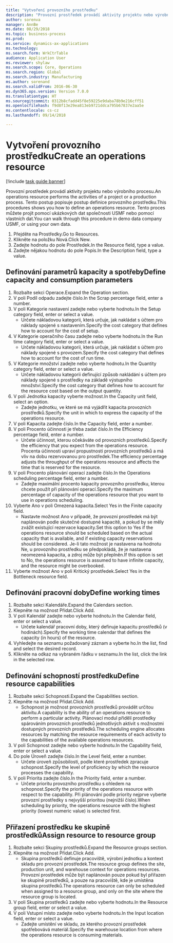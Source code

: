 ```yaml
--- 
title: "Vytvoření provozního prostředku"
description: "Provozní prostředek provádí aktivity projektu nebo výrobního procesu."
author: sorenva
manager: AnnBe
ms.date: 08/29/2018
ms.topic: business-process
ms.prod: 
ms.service: dynamics-ax-applications
ms.technology: 
ms.search.form: WrkCtrTable
audience: Application User
ms.reviewer: shylaw
ms.search.scope: Core, Operations
ms.search.region: Global
ms.search.industry: Manufacturing
ms.author: sorenand
ms.search.validFrom: 2016-06-30
ms.dyn365.ops.version: Version 7.0.0
ms.translationtype: HT
ms.sourcegitcommit: 0312b8cfadd45f8e59225e9daba78b9e216cff51
ms.openlocfilehash: f9d8f13e29ea813eb9721ddca795b67837e2aa5e
ms.contentlocale: cs-cz
ms.lasthandoff: 09/14/2018

---
```

# <a name="create-an-operations-resource"></a><span data-ttu-id="4b871-103">Vytvoření provozního prostředku</span><span class="sxs-lookup"><span data-stu-id="4b871-103">Create an operations resource</span></span>

[!include [task guide banner](../../includes/task-guide-banner.md)]

<span data-ttu-id="4b871-104">Provozní prostředek provádí aktivity projektu nebo výrobního procesu.</span><span class="sxs-lookup"><span data-stu-id="4b871-104">An operations resource performs the activities of a project or a production process.</span></span> <span data-ttu-id="4b871-105">Tento postup popisuje postup definice provozního prostředku.</span><span class="sxs-lookup"><span data-stu-id="4b871-105">This procedures shows you how to define an operations resource.</span></span> <span data-ttu-id="4b871-106">Tento proces můžete projít pomocí ukázkových dat společnosti USMF nebo pomocí vlastních dat.</span><span class="sxs-lookup"><span data-stu-id="4b871-106">You can walk through this procedure in demo data company USMF, or using your own data.</span></span>

1. <span data-ttu-id="4b871-107">Přejděte na Prostředky.</span><span class="sxs-lookup"><span data-stu-id="4b871-107">Go to Resources.</span></span>
2. <span data-ttu-id="4b871-108">Klikněte na položku Nová.</span><span class="sxs-lookup"><span data-stu-id="4b871-108">Click New.</span></span>
3. <span data-ttu-id="4b871-109">Zadejte hodnotu do pole Prostředek.</span><span class="sxs-lookup"><span data-stu-id="4b871-109">In the Resource field, type a value.</span></span>
4. <span data-ttu-id="4b871-110">Zadejte nějakou hodnotu do pole Popis.</span><span class="sxs-lookup"><span data-stu-id="4b871-110">In the Description field, type a value.</span></span>

## <a name="define-capacity-and-consumption-parameters"></a><span data-ttu-id="4b871-111">Definování parametrů kapacity a spotřeby</span><span class="sxs-lookup"><span data-stu-id="4b871-111">Define capacity and consumption parameters</span></span>
1. <span data-ttu-id="4b871-112">Rozbalte sekci Operace.</span><span class="sxs-lookup"><span data-stu-id="4b871-112">Expand the Operation section.</span></span>
2. <span data-ttu-id="4b871-113">V poli Podíl odpadu zadejte číslo.</span><span class="sxs-lookup"><span data-stu-id="4b871-113">In the Scrap percentage field, enter a number.</span></span>
3. <span data-ttu-id="4b871-114">V poli Kategorie nastavení zadejte nebo vyberte hodnotu.</span><span class="sxs-lookup"><span data-stu-id="4b871-114">In the Setup category field, enter or select a value.</span></span>
    * <span data-ttu-id="4b871-115">Určete nákladovou kategorii, která určuje, jak nakládat s účtem pro náklady spojené s nastavením.</span><span class="sxs-lookup"><span data-stu-id="4b871-115">Specify the cost category that defines how to account for the cost of setup.</span></span>  
4. <span data-ttu-id="4b871-116">V Kategorie operačního času zadejte nebo vyberte hodnotu.</span><span class="sxs-lookup"><span data-stu-id="4b871-116">In the Run time category field, enter or select a value.</span></span>
    * <span data-ttu-id="4b871-117">Určete nákladovou kategorii, která určuje, jak nakládat s účtem pro náklady spojené s provozem.</span><span class="sxs-lookup"><span data-stu-id="4b871-117">Specify the cost category that defines how to account for the cost of run time.</span></span>  
5. <span data-ttu-id="4b871-118">V Kategorie množství zadejte nebo vyberte hodnotu.</span><span class="sxs-lookup"><span data-stu-id="4b871-118">In the Quantity category field, enter or select a value.</span></span>
    * <span data-ttu-id="4b871-119">Určete nákladovou kategorii definující způsob nakládání s účtem pro náklady spojené s prostředky na základě výstupního množství.</span><span class="sxs-lookup"><span data-stu-id="4b871-119">Specify the cost category that defines how to account for the resource cost based on the output quantity.</span></span>  
6. <span data-ttu-id="4b871-120">V poli Jednotka kapacity vyberte možnost.</span><span class="sxs-lookup"><span data-stu-id="4b871-120">In the Capacity unit field, select an option.</span></span>
    * <span data-ttu-id="4b871-121">Zadejte jednotku, ve které se má vyjádřit kapacita provozních prostředků.</span><span class="sxs-lookup"><span data-stu-id="4b871-121">Specify the unit in which to express the capacity of the operations resource.</span></span>  
7. <span data-ttu-id="4b871-122">V poli Kapacita zadejte číslo.</span><span class="sxs-lookup"><span data-stu-id="4b871-122">In the Capacity field, enter a number.</span></span>
8. <span data-ttu-id="4b871-123">V poli Procento účinnosti je třeba zadat číslo.</span><span class="sxs-lookup"><span data-stu-id="4b871-123">In the Efficiency percentage field, enter a number.</span></span>
    * <span data-ttu-id="4b871-124">Určete účinnost, kterou očekáváte od provozních prostředků.</span><span class="sxs-lookup"><span data-stu-id="4b871-124">Specify the efficiency that you expect from the operations resource.</span></span> <span data-ttu-id="4b871-125">Procenta účinnosti upraví propustnosti provozních prostředků a má vliv na dobu rezervovanou pro prostředek.</span><span class="sxs-lookup"><span data-stu-id="4b871-125">The efficiency percentage adjusts the throughput of the operations resource and affects the time that is reserved for the resource.</span></span>  
9. <span data-ttu-id="4b871-126">V poli Procento plánování operací zadejte číslo.</span><span class="sxs-lookup"><span data-stu-id="4b871-126">In the Operations scheduling percentage field, enter a number.</span></span>
    * <span data-ttu-id="4b871-127">Zadejte maximální procento kapacity provozního prostředku, kterou chcete použít při plánování operací.</span><span class="sxs-lookup"><span data-stu-id="4b871-127">Specify the maximum percentage of capacity of the operations resource that you want to use in operations scheduling.</span></span>  
10. <span data-ttu-id="4b871-128">Vyberte Ano v poli Omezená kapacita.</span><span class="sxs-lookup"><span data-stu-id="4b871-128">Select Yes in the Finite capacity field.</span></span>
    * <span data-ttu-id="4b871-129">Nastavte možnost Ano v případě, že provozní prostředek má být naplánován podle skutečné dostupné kapacitě, a pokud by se měly zvážit existující rezervace kapacity.</span><span class="sxs-lookup"><span data-stu-id="4b871-129">Set this option to Yes if the operations resource should be scheduled based on the actual capacity that is available, and if existing capacity reservations should be considered.</span></span> <span data-ttu-id="4b871-130">Je-li tato možnost je nastavena na hodnotu Ne, u provozního prostředku se předpokládá, že je nastavena neomezená kapacita, a zdroj může být přeplněn.</span><span class="sxs-lookup"><span data-stu-id="4b871-130">If this option is set to No, the operations resource is assumed to have infinite capacity, and the resource might be overbooked.</span></span>  
11. <span data-ttu-id="4b871-131">Vyberte možnost Ano v poli Kritický prostředek.</span><span class="sxs-lookup"><span data-stu-id="4b871-131">Select Yes in the Bottleneck resource field.</span></span>

## <a name="define-working-times"></a><span data-ttu-id="4b871-132">Definování pracovní doby</span><span class="sxs-lookup"><span data-stu-id="4b871-132">Define working times</span></span>
1. <span data-ttu-id="4b871-133">Rozbalte sekci Kalendáře.</span><span class="sxs-lookup"><span data-stu-id="4b871-133">Expand the Calendars section.</span></span>
2. <span data-ttu-id="4b871-134">Klepněte na možnost Přidat.</span><span class="sxs-lookup"><span data-stu-id="4b871-134">Click Add.</span></span>
3. <span data-ttu-id="4b871-135">V poli Kalendář zadejte nebo vyberte hodnotu.</span><span class="sxs-lookup"><span data-stu-id="4b871-135">In the Calendar field, enter or select a value.</span></span>
    * <span data-ttu-id="4b871-136">Určete kalendář pracovní doby, který definuje kapacitu prostředků (v hodinách).</span><span class="sxs-lookup"><span data-stu-id="4b871-136">Specify the working time calendar that defines the capacity (in hours) of the resource.</span></span>  
4. <span data-ttu-id="4b871-137">Vyhledejte na seznamu požadovaný záznam a vyberte ho.</span><span class="sxs-lookup"><span data-stu-id="4b871-137">In the list, find and select the desired record.</span></span>
5. <span data-ttu-id="4b871-138">Klikněte na odkaz na vybraném řádku v seznamu.</span><span class="sxs-lookup"><span data-stu-id="4b871-138">In the list, click the link in the selected row.</span></span>

## <a name="define-resource-capabilities"></a><span data-ttu-id="4b871-139">Definování schopností prostředku</span><span class="sxs-lookup"><span data-stu-id="4b871-139">Define resource capabilities</span></span>
1. <span data-ttu-id="4b871-140">Rozbalte sekci Schopnosti.</span><span class="sxs-lookup"><span data-stu-id="4b871-140">Expand the Capabilities section.</span></span>
2. <span data-ttu-id="4b871-141">Klepněte na možnost Přidat.</span><span class="sxs-lookup"><span data-stu-id="4b871-141">Click Add.</span></span>
    * <span data-ttu-id="4b871-142">Schopnost je možnost provozních prostředků provádět určitou aktivitu.</span><span class="sxs-lookup"><span data-stu-id="4b871-142">A capability is the ability of an operations resource to perform a particular activity.</span></span> <span data-ttu-id="4b871-143">Plánovací modul přidělí prostředky spárováním provozních prostředků jednotlivých aktivit s možnostmi dostupných provozních prostředků.</span><span class="sxs-lookup"><span data-stu-id="4b871-143">The scheduling engine allocates resources by matching the resource requirements of each activity to the capabilities of the available operations resources.</span></span>  
3. <span data-ttu-id="4b871-144">V poli Schopnost zadejte nebo vyberte hodnotu.</span><span class="sxs-lookup"><span data-stu-id="4b871-144">In the Capability field, enter or select a value.</span></span>
4. <span data-ttu-id="4b871-145">Do pole Úroveň zadejte číslo.</span><span class="sxs-lookup"><span data-stu-id="4b871-145">In the Level field, enter a number.</span></span>
    * <span data-ttu-id="4b871-146">Určete úroveň způsobilosti, podle které prostředek zpracuje schopnost.</span><span class="sxs-lookup"><span data-stu-id="4b871-146">Specify the level of proficiency by which the resource processes the capability.</span></span>  
5. <span data-ttu-id="4b871-147">V poli Priorita zadejte číslo.</span><span class="sxs-lookup"><span data-stu-id="4b871-147">In the Priority field, enter a number.</span></span>
    * <span data-ttu-id="4b871-148">Určete prioritu provozního prostředku s ohledem na schopnost.</span><span class="sxs-lookup"><span data-stu-id="4b871-148">Specify the priority of the operations resource with respect to the capability.</span></span> <span data-ttu-id="4b871-149">Při plánování podle priority nejprve vyberte provozní prostředky s nejvyšší prioritou (nejnižší číslo).</span><span class="sxs-lookup"><span data-stu-id="4b871-149">When scheduling by priority, the operations resource with the highest priority (lowest numeric value) is selected first.</span></span>  

## <a name="assign-resource-to-resource-group"></a><span data-ttu-id="4b871-150">Přiřazení prostředku ke skupině prostředků</span><span class="sxs-lookup"><span data-stu-id="4b871-150">Assign resource to resource group</span></span>
1. <span data-ttu-id="4b871-151">Rozbalte sekci Skupiny prostředků.</span><span class="sxs-lookup"><span data-stu-id="4b871-151">Expand the Resource groups section.</span></span>
2. <span data-ttu-id="4b871-152">Klepněte na možnost Přidat.</span><span class="sxs-lookup"><span data-stu-id="4b871-152">Click Add.</span></span>
    * <span data-ttu-id="4b871-153">Skupina prostředků definuje pracoviště, výrobní jednotku a kontext skladu pro provozní prostředek.</span><span class="sxs-lookup"><span data-stu-id="4b871-153">The resource group defines the site, production unit, and warehouse context for operations resources.</span></span> <span data-ttu-id="4b871-154">Provozní prostředek může být naplánován pouze pokud byl přiřazen ke skupině prostředků, a pouze na pracoviště, kde je umístěna skupina prostředků.</span><span class="sxs-lookup"><span data-stu-id="4b871-154">The operations resource can only be scheduled when assigned to a resource group, and only on the site where the resource group is located.</span></span>  
3. <span data-ttu-id="4b871-155">V poli Skupina prostředků zadejte nebo vyberte hodnotu.</span><span class="sxs-lookup"><span data-stu-id="4b871-155">In the Resource group field, enter or select a value.</span></span>
4. <span data-ttu-id="4b871-156">V poli Vstupní místo zadejte nebo vyberte hodnotu.</span><span class="sxs-lookup"><span data-stu-id="4b871-156">In the Input location field, enter or select a value.</span></span>
    * <span data-ttu-id="4b871-157">Zadejte umístění ve skladu, ze kterého provozní prostředek spotřebovává materiál.</span><span class="sxs-lookup"><span data-stu-id="4b871-157">Specify the warehouse location from where the operations resource is consuming materials.</span></span>  


